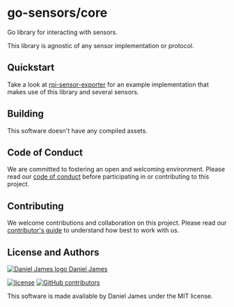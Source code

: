# go-sensors/core

Go library for interacting with sensors.

This library is agnostic of any sensor implementation or protocol.

## Quickstart

Take a look at [rpi-sensor-exporter][rpi-sensor-exporter] for an example implementation that makes use of this library and several sensors.

[rpi-sensor-exporter]: https://github.com/go-sensors/rpi-sensor-exporter

## Building

This software doesn't have any compiled assets.

## Code of Conduct

We are committed to fostering an open and welcoming environment. Please read our [code of conduct](CODE_OF_CONDUCT.md) before participating in or contributing to this project.

## Contributing

We welcome contributions and collaboration on this project. Please read our [contributor's guide](CONTRIBUTING.md) to understand how best to work with us.

## License and Authors

[![Daniel James logo](https://secure.gravatar.com/avatar/eaeac922b9f3cc9fd18cb9629b9e79f6.png?size=16) Daniel James](https://github.com/thzinc)

[![license](https://img.shields.io/github/license/go-sensors/core.svg)](https://github.com/go-sensors/core/blob/master/LICENSE)
[![GitHub contributors](https://img.shields.io/github/contributors/go-sensors/core.svg)](https://github.com/go-sensors/core/graphs/contributors)

This software is made available by Daniel James under the MIT license.
